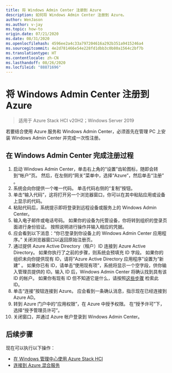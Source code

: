 ```yaml
---
title: 将 Windows Admin Center 注册到 Azure
description: 如何将 Windows Admin Center 注册到 Azure。
author: WenJason
ms.author: v-jay
ms.topic: how-to
origin.date: 07/21/2020
ms.date: 08/31/2020
ms.openlocfilehash: 4596ee2a4c33a797204616a292b351a9415246a4
ms.sourcegitcommit: 4e2d781466e54e228fd1dbb3c0b80a1564c2bf7b
ms.translationtype: HT
ms.contentlocale: zh-CN
ms.lasthandoff: 08/26/2020
ms.locfileid: "88871696"
---
```

# <a name="register-windows-admin-center-with-azure"></a>将 Windows Admin Center 注册到 Azure

> 适用于 Azure Stack HCI v20H2；Windows Server 2019

若要结合使用 Azure 服务和 Windows Admin Center，必须首先在管理 PC 上安装 Windows Admin Center 并完成一次性注册。

## <a name="complete-the-registration-process-in-windows-admin-center"></a>在 Windows Admin Center 完成注册过程

1. 启动 Windows Admin Center，单击右上角的“设置”齿轮图标，随即会转到“帐户”页。 然后，在左侧的“网关”菜单中，选择“Azure”，然后单击“注册”  。
1. 系统会向你提供一个唯一代码。 单击代码右侧的“复制”按钮。
1. 单击“输入代码”，这将打开另一个浏览器窗口，你可以在其中粘贴应用或设备上显示的代码。
1. 粘贴代码后，系统提示即将登录到远程设备或服务上的 Windows Admin Center。 
1. 输入电子邮件或电话号码。 如果你的设备为托管设备，你将转到组织的登录页面进行身份验证。 按照说明进行操作并输入相应的凭据。
1. 应会看到以下消息：“你已登录到你设备上的 Windows Admin Center 应用程序。” 关闭浏览器窗口以返回原始注册页。
1. 通过提供 Azure Active Directory（租户）ID 连接到 Azure Active Directory。 如果你执行了之前的步骤，则系统会预填充 ID 字段。 如果你的组织未向你提供现有 ID，请将“Azure Active Directory 应用程序”设置为“新建” 。 如果你已有 ID，请单击“使用现有项”，系统将显示一个空字段，供你输入管理员提供的 ID。输入 ID 后，Windows Admin Center 将确认找到具有该 ID 的帐户。 如果你有现有 ID 但不知道它是什么，请按照[这些步骤](/active-directory/develop/howto-create-service-principal-portal#get-values-for-signing-in) 检索此 ID。
1. 单击“连接”按钮连接到 Azure。 应会看到一条确认消息，指示现在已经连接到 Azure AD。
1. 转到 Azure 门户中的“应用权限”，在 Azure 中授予权限。 在“授予许可”下，选择“授予管理员许可”。 
1. 关闭窗口，并通过 Azure 帐户登录到 Windows Admin Center。

## <a name="next-steps"></a>后续步骤

现在可以执行以下操作：

- [在 Windows 管理中心使用 Azure Stack HCI](../get-started.md)
- [连接到 Azure 混合服务](https://docs.microsoft.com/windows-server/manage/windows-admin-center/azure/)